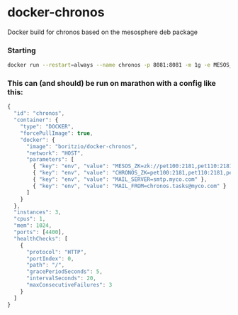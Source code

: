 # docker-chronos
Docker build for chronos based on the mesosphere deb package


### Starting

```bash
docker run --restart=always --name chronos -p 8081:8081 -m 1g -e MESOS_ZK=zk://pet100:2181,pet110:2181,pet120:2181/mesos -e CHRONOS_ZK=zk://pet100:2181,pet110:2181,pet120:2181 -e CHRONOS_HOSTNAME=`hostname` boritzio/docker-chronos
```

### This can (and should) be run on marathon with a config like this:

```javascript
{
  "id": "chronos",
  "container": {
    "type": "DOCKER",
    "forcePullImage": true,
    "docker": {
      "image": "boritzio/docker-chronos",
      "network": "HOST",
      "parameters": [
        { "key": "env", "value": "MESOS_ZK=zk://pet100:2181,pet110:2181,pet120:2181/mesos" },
        { "key": "env", "value": "CHRONOS_ZK=pet100:2181,pet110:2181,pet120:2181" },
        { "key": "env", "value": "MAIL_SERVER=smtp.myco.com" },
        { "key": "env", "value": "MAIL_FROM=chronos.tasks@myco.com" }
      ]
    }
  },
  "instances": 3,
  "cpus": 1,
  "mem": 1024,
  "ports": [4400],
  "healthChecks": [
    {
      "protocol": "HTTP",
      "portIndex": 0,
      "path": "/",
      "gracePeriodSeconds": 5,
      "intervalSeconds": 20,
      "maxConsecutiveFailures": 3
    }
  ]
}
```